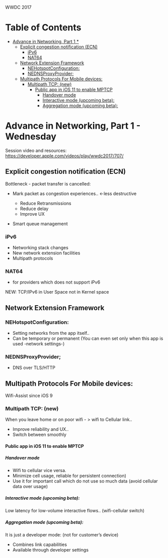 WWDC 2017

Table of Contents
=================

  * [Advance in Networking, Part 1 \*](#advance-in-networking-part-1-)
    * [Explicit congestion notification (ECN)](#explicit-congestion-notification-ecn)
      * [iPv6](#ipv6)
      * [NAT64](#nat64)
    * [Network Extension Framework](#network-extension-framework)
      * [NEHotspotConfiguration:](#nehotspotconfiguration)
      * [NEDNSProxyProvider;](#nednsproxyprovider)
    * [Multipath Protocols For Mobile devices:](#multipath-protocols-for-mobile-devices)
      * [Multipath TCP: (new)](#multipath-tcp-new)
        * [Public app in iOS 11 to enable MPTCP](#public-app-in-ios-11-to-enable-mptcp)
          * [Handover mode](#handover-mode)
          * [Interactive mode (upcoming beta):](#interactive-mode-upcoming-beta)
          * [Aggregation mode (upcoming beta):](#aggregation-mode-upcoming-beta)

# Advance in Networking, Part 1 - Wednesday
Session video and resources: https://developer.apple.com/videos/play/wwdc2017/707/

## Explicit congestion notification (ECN)

Bottleneck - packet transfer is cancelled:

  - Mark packet as congestion experiences.. <-less destructive
    - Reduce Retransmissions
    - Reduce delay
    - Improve UX

  - Smart queue management

### iPv6
  - Networking stack changes
  - New network extension facilities
  - Multipath protocols

### NAT64
  - for providers which does not support iPv6

NEW: TCP/IPv6 in User Space not in Kernel space

## Network Extension Framework

### NEHotspotConfiguration:
  - Setting networks from the app itself..
  - Can be temporary or permanent (You can even set only when this app is used -network settings-)

### NEDNSProxyProvider;
  - DNS over TLS/HTTP

## Multipath Protocols For Mobile devices:

Wifi-Assist since iOS 9

### Multipath TCP: (new)

When you leave home or on poor wifi - > wifi to Cellular link..

  - Improve reliability and UX..
  - Switch between smoothly

#### Public app in iOS 11 to enable MPTCP

##### Handover mode

  - Wifi to cellular vice versa.
  - Minimize cell usage, reliable for persistent connection)
  - Use it for important call which do not use so much data (avoid cellular data over usage)

##### Interactive mode (upcoming beta):

Low latency for low-volume interactive flows.. (wifi-cellular switch)

##### Aggregation mode (upcoming beta):

  It is just a developer mode: (not for customer’s device)
  - Combines link capabilities
  - Available through developer settings
